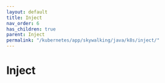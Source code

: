```yaml
---
layout: default
title: Inject
nav_order: 6
has_children: true
parent: Inject
permalink: "/kubernetes/app/skywalking/java/k8s/inject/"
---
```


# Inject
